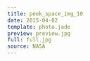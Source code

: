 ```yaml
---
title: peek_space_img_10
date: 2015-04-02
template: photo.jade
preview: preview.jpg
full: full.jpg
source: NASA
---
```

